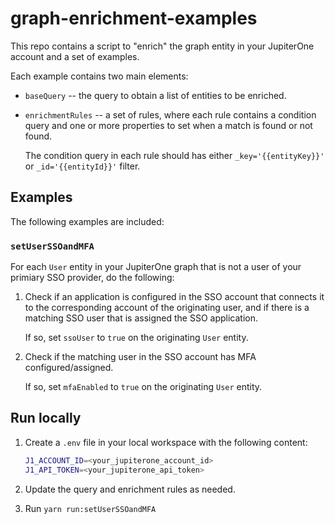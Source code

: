 # graph-enrichment-examples

This repo contains a script to "enrich" the graph entity in your JupiterOne
account and a set of examples.

Each example contains two main elements:

* `baseQuery` -- the query to obtain a list of entities to be enriched.

* `enrichmentRules` -- a set of rules, where each rule contains a condition
  query and one or more properties to set when a match is found or not found.

  The condition query in each rule should has either `_key='{{entityKey}}'` or
  `_id='{{entityId}}'` filter.

## Examples

The following examples are included:

### `setUserSSOandMFA`

For each `User` entity in your JupiterOne graph that is not a user of your
primiary SSO provider, do the following:

1. Check if an application is configured in the SSO account that connects it to
   the corresponding account of the originating user, and if there is a matching
   SSO user that is assigned the SSO application.

   If so, set `ssoUser` to `true` on the originating `User` entity.

1. Check if the matching user in the SSO account has MFA configured/assigned.

   If so, set `mfaEnabled` to `true` on the originating `User` entity.

## Run locally

1. Create a `.env` file in your local workspace with the following content:

   ```bash
   J1_ACCOUNT_ID=<your_jupiterone_account_id>
   J1_API_TOKEN=<your_jupiterone_api_token>
   ```

1. Update the query and enrichment rules as needed.

1. Run `yarn run:setUserSSOandMFA`

